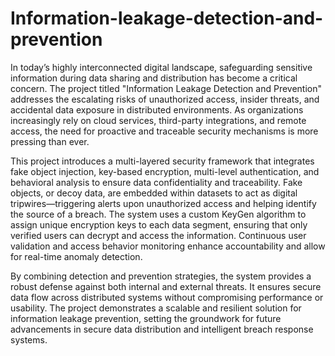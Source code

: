 # Information-leakage-detection-and-prevention
In today’s highly interconnected digital landscape, safeguarding sensitive information during data sharing and distribution has become a critical concern. The project titled "Information Leakage Detection and Prevention" addresses the escalating risks of unauthorized access, insider threats, and accidental data exposure in distributed environments. As organizations increasingly rely on cloud services, third-party integrations, and remote access, the need for proactive and traceable security mechanisms is more pressing than ever.

This project introduces a multi-layered security framework that integrates fake object injection, key-based encryption, multi-level authentication, and behavioral analysis to ensure data confidentiality and traceability. Fake objects, or decoy data, are embedded within datasets to act as digital tripwires—triggering alerts upon unauthorized access and helping identify the source of a breach. The system uses a custom KeyGen algorithm to assign unique encryption keys to each data segment, ensuring that only verified users can decrypt and access the information. Continuous user validation and access behavior monitoring enhance accountability and allow for real-time anomaly detection.

By combining detection and prevention strategies, the system provides a robust defense against both internal and external threats. It ensures secure data flow across distributed systems without compromising performance or usability. The project demonstrates a scalable and resilient solution for information leakage prevention, setting the groundwork for future advancements in secure data distribution and intelligent breach response systems.

